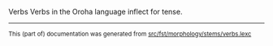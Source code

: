 Verbs
Verbs in the Oroha language inflect for tense.

* * *

<small>This (part of) documentation was generated from [src/fst/morphology/stems/verbs.lexc](https://github.com/giellalt/lang-ora/blob/main/src/fst/morphology/stems/verbs.lexc)</small>
